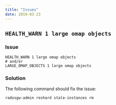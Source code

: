 ```yaml
---
title: "Issues"
date: 2019-03-23
---
```


## `HEALTH_WARN 1 large omap objects`

### Issue

```
HEALTH_WARN 1 large omap objects
# and/or
LARGE_OMAP_OBJECTS 1 large omap objects
```

### Solution

The following command should fix the issue:

```bash
radosgw-admin reshard stale-instances rm
```

